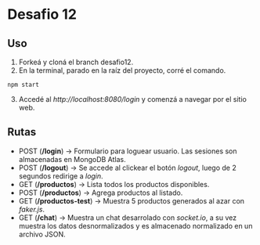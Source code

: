# Desafio 12

## Uso

1. Forkeá y cloná el branch desafio12.
2. En la terminal, parado en la raíz del proyecto, corré el comando.

```
npm start
```
3. Accedé al *http://localhost:8080/login* y comenzá a navegar por el sitio web.

## Rutas

- POST (**/login**) → Formulario para loguear usuario. Las sesiones son almacenadas en MongoDB Atlas.
- POST (**/logout**) → Se accede al clickear el botón *logout*, luego de 2 segundos redirige a *login*.
- GET (**/productos**) → Lista todos los productos disponibles.
- POST (**/productos**) → Agrega productos al listado.
- GET (**/productos-test**) → Muestra 5 productos generados al azar con *faker.js*.
- GET (**/chat**) → Muestra un chat desarrolado con *socket.io*, a su vez muestra los datos desnormalizados y es almacenado normalizado en un archivo JSON.